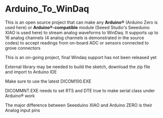 # Arduino_To_WinDaq
This is an open source project that can make any **Arduino®** (Arduino Zero is used here) or **Arduino®-compatible** module (Seeed Studio's Seeeduino XIAO is used here) to stream analog waveforms to WinDaq. It supports up to 16 analog channels (4 analog channels is demonstrated in the source codes) to accept readings from on-board ADC or sensors connected to grove connectors

This is an on-going project, final Windaq support has not been released yet

External library may be needed to build the sketch, download the zip file and import to Arduino IDE

Make sure to use the latest DICOM100.EXE

DICOMMNT.EXE needs to set RTS and DTE true to make serial class under Arduino® work 

The major difference between Seeeduino XIAO and Arduino ZERO is their Analog input pins
